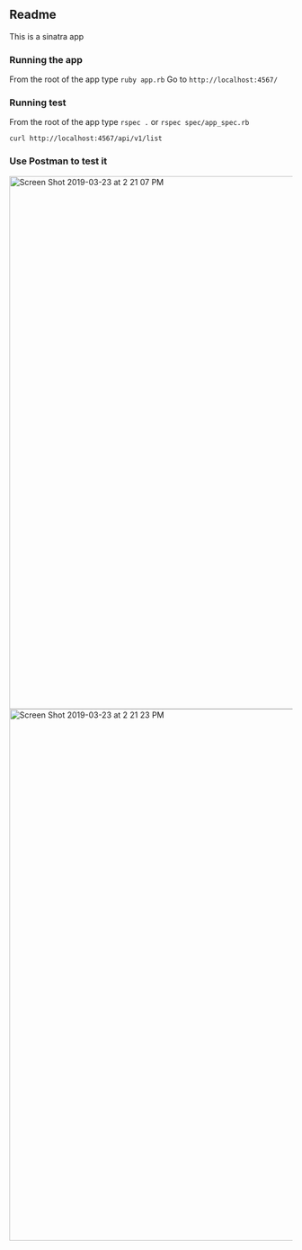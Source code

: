 ## Readme

This is a sinatra app

### Running the app

From the root of the app type ```ruby app.rb```
Go to `http://localhost:4567/`

### Running test

From the root of the app type ```rspec .``` or ```rspec spec/app_spec.rb```

```curl http://localhost:4567/api/v1/list```

### Use Postman to test it

<img width="948" alt="Screen Shot 2019-03-23 at 2 21 07 PM" src="https://user-images.githubusercontent.com/339032/54870026-97847c80-4d77-11e9-88a4-9f32be333f1c.png">
<img width="946" alt="Screen Shot 2019-03-23 at 2 21 23 PM" src="https://user-images.githubusercontent.com/339032/54870027-98b5a980-4d77-11e9-9dd5-e16860c3139c.png">
